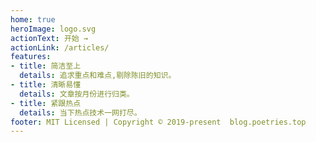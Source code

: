 ```yaml
---
home: true
heroImage: logo.svg
actionText: 开始 →
actionLink: /articles/
features:
- title: 简洁至上
  details: 追求重点和难点,剔除陈旧的知识。
- title: 清晰易懂
  details: 文章按月份进行归类。
- title: 紧跟热点
  details: 当下热点技术一网打尽。
footer: MIT Licensed | Copyright © 2019-present  blog.poetries.top
---
```

